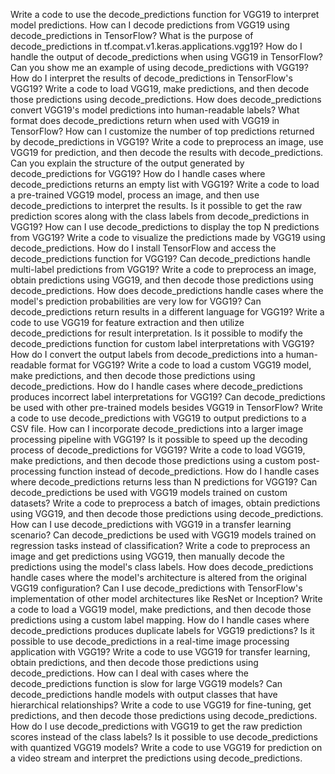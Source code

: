 Write a code to use the decode_predictions function for VGG19 to interpret model predictions.
How can I decode predictions from VGG19 using decode_predictions in TensorFlow?
What is the purpose of decode_predictions in tf.compat.v1.keras.applications.vgg19?
How do I handle the output of decode_predictions when using VGG19 in TensorFlow?
Can you show me an example of using decode_predictions with VGG19?
How do I interpret the results of decode_predictions in TensorFlow's VGG19?
Write a code to load VGG19, make predictions, and then decode those predictions using decode_predictions.
How does decode_predictions convert VGG19's model predictions into human-readable labels?
What format does decode_predictions return when used with VGG19 in TensorFlow?
How can I customize the number of top predictions returned by decode_predictions in VGG19?
Write a code to preprocess an image, use VGG19 for prediction, and then decode the results with decode_predictions.
Can you explain the structure of the output generated by decode_predictions for VGG19?
How do I handle cases where decode_predictions returns an empty list with VGG19?
Write a code to load a pre-trained VGG19 model, process an image, and then use decode_predictions to interpret the results.
Is it possible to get the raw prediction scores along with the class labels from decode_predictions in VGG19?
How can I use decode_predictions to display the top N predictions from VGG19?
Write a code to visualize the predictions made by VGG19 using decode_predictions.
How do I install TensorFlow and access the decode_predictions function for VGG19?
Can decode_predictions handle multi-label predictions from VGG19?
Write a code to preprocess an image, obtain predictions using VGG19, and then decode those predictions using decode_predictions.
How does decode_predictions handle cases where the model's prediction probabilities are very low for VGG19?
Can decode_predictions return results in a different language for VGG19?
Write a code to use VGG19 for feature extraction and then utilize decode_predictions for result interpretation.
Is it possible to modify the decode_predictions function for custom label interpretations with VGG19?
How do I convert the output labels from decode_predictions into a human-readable format for VGG19?
Write a code to load a custom VGG19 model, make predictions, and then decode those predictions using decode_predictions.
How do I handle cases where decode_predictions produces incorrect label interpretations for VGG19?
Can decode_predictions be used with other pre-trained models besides VGG19 in TensorFlow?
Write a code to use decode_predictions with VGG19 to output predictions to a CSV file.
How can I incorporate decode_predictions into a larger image processing pipeline with VGG19?
Is it possible to speed up the decoding process of decode_predictions for VGG19?
Write a code to load VGG19, make predictions, and then decode those predictions using a custom post-processing function instead of decode_predictions.
How do I handle cases where decode_predictions returns less than N predictions for VGG19?
Can decode_predictions be used with VGG19 models trained on custom datasets?
Write a code to preprocess a batch of images, obtain predictions using VGG19, and then decode those predictions using decode_predictions.
How can I use decode_predictions with VGG19 in a transfer learning scenario?
Can decode_predictions be used with VGG19 models trained on regression tasks instead of classification?
Write a code to preprocess an image and get predictions using VGG19, then manually decode the predictions using the model's class labels.
How does decode_predictions handle cases where the model's architecture is altered from the original VGG19 configuration?
Can I use decode_predictions with TensorFlow's implementation of other model architectures like ResNet or Inception?
Write a code to load a VGG19 model, make predictions, and then decode those predictions using a custom label mapping.
How do I handle cases where decode_predictions produces duplicate labels for VGG19 predictions?
Is it possible to use decode_predictions in a real-time image processing application with VGG19?
Write a code to use VGG19 for transfer learning, obtain predictions, and then decode those predictions using decode_predictions.
How can I deal with cases where the decode_predictions function is slow for large VGG19 models?
Can decode_predictions handle models with output classes that have hierarchical relationships?
Write a code to use VGG19 for fine-tuning, get predictions, and then decode those predictions using decode_predictions.
How do I use decode_predictions with VGG19 to get the raw prediction scores instead of the class labels?
Is it possible to use decode_predictions with quantized VGG19 models?
Write a code to use VGG19 for prediction on a video stream and interpret the predictions using decode_predictions.